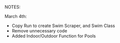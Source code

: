 NOTES:

March 4th:

- Copy Run to create Swim Scraper, and Swim Class
- Remove unnecessary code
- Added Indoor/Outdoor Function for Pools